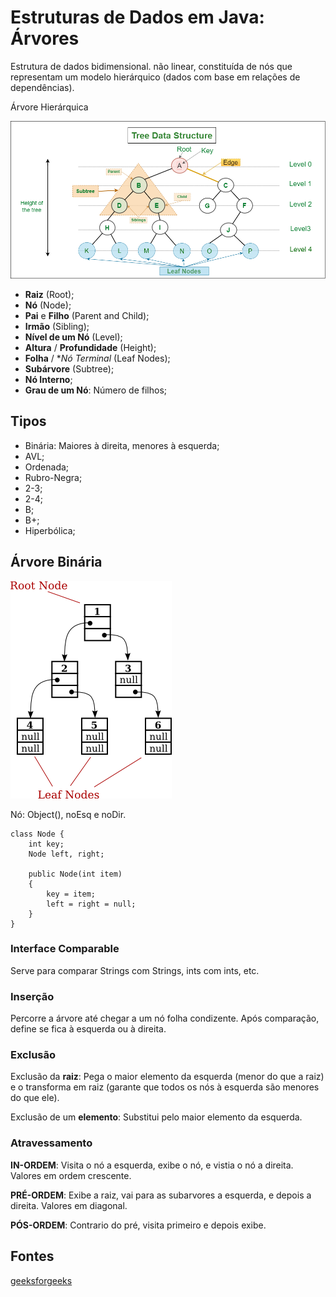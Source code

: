 # Estruturas de Dados em Java: Árvores

Estrutura de dados bidimensional. não linear, constituída de nós que representam um modelo hierárquico (dados com base em relações de dependências).

Árvore Hierárquica

![árvore](imgs/TreeDataStruct.png)

- **Raiz** (Root);
- **Nó** (Node);
- **Pai** e **Filho** (Parent and Child);
- **Irmão**  (Sibling);
- **Nível de um Nó** (Level);
- **Altura** / **Profundidade** (Height);
- **Folha** / **Nó Terminal* (Leaf Nodes);
- **Subárvore** (Subtree);
- **Nó Interno**;
- **Grau de um Nó**: Número de filhos;

## Tipos

- Binária: Maiores à direita, menores à esquerda;
- AVL;
- Ordenada;
- Rubro-Negra;
- 2-3;
- 2-4;
- B;
- B+;
- Hiperbólica;

## Árvore Binária

![ÁrvoreBinária](imgs/BinaryTree.png)

Nó: Object(), noEsq e noDir.

    class Node {
        int key;
        Node left, right;
    
        public Node(int item)
        {
            key = item;
            left = right = null;
        }
    }

### Interface Comparable

Serve para comparar Strings com Strings, ints com ints, etc.

### Inserção

Percorre a árvore até chegar a um nó folha condizente. Após comparação, define se fica à esquerda ou à direita.

### Exclusão

Exclusão da **raiz**: Pega o maior elemento da esquerda (menor do que a raiz) e o transforma em raiz (garante que todos os nós à esquerda são menores do que ele).

Exclusão de um **elemento**: Substitui pelo maior elemento da esquerda.

### Atravessamento

**IN-ORDEM**: Visita o nó a esquerda, exibe o nó, e vistia o nó a direita. Valores em ordem crescente.

**PRÉ-ORDEM**: Exibe a raiz, vai para as subarvores a esquerda, e depois a direita. Valores em diagonal.

**PÓS-ORDEM**: Contrario do pré, visita primeiro e depois exibe.

## Fontes

[geeksforgeeks](https://www.geeksforgeeks.org/binary-tree-data-structure/)
